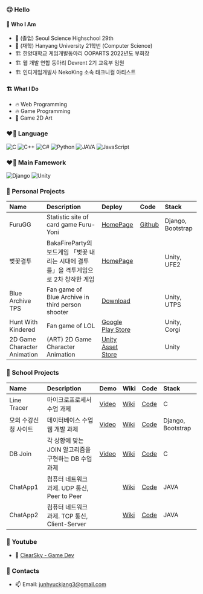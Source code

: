### 🙃 Hello
#### 🍰 Who I Am
- 🏫 (졸업) Seoul Science Highschool 29th
- 🏫 (재학) Hanyang University 21학번 (Computer Science)
- 🏗 한양대학교 게임개발동아리 OOPARTS 2022년도 부회장
- 🏗 웹 개발 연합 동아리 Devrent 2기 교육부 임원
- 🏗 인디게임개발사 NekoKing 소속 태크니컬 아티스트

#### 🏗️ What I Do
- 🔥 Web Programming
- 🔥 Game Programming
- 🦄 Game 2D Art

### ❤️‍🔥  Language
![C](https://img.shields.io/badge/c-00599C?style=for-the-badge&logo=c%2B%2B&logoColor=white)
![C++](https://img.shields.io/badge/c++-00599C?style=for-the-badge&logo=c%2B%2B&logoColor=white)
![C#](https://img.shields.io/badge/c%23-00599C?style=for-the-badge&logo=c%2B%2B&logoColor=white)
![Python](https://img.shields.io/badge/python-3670A0?style=for-the-badge&logo=python&logoColor=white)
![JAVA](https://img.shields.io/badge/java-007396?style=for-the-badge&logo=java&logoColor=white)
![JavaScript](https://img.shields.io/badge/javascript-F7DF1E?style=for-the-badge&logo=javascript&logoColor=black)

### ❤️‍🔥  Main Famework
![Django](https://img.shields.io/badge/django-092E20?style=for-the-badge&logo=django&logoColor=white)
![Unity](https://img.shields.io/badge/unity-%23000000.svg?style=for-the-badge&logo=unity&logoColor=white)

### 🔭 Personal Projects
| Name      | Description   |  Deploy |  Code   |  Stack   |
|:----------|:--------------|:----------------|:----------------|:----------------|
|FuruGG| Statistic site of card game Furu-Yoni | [HomePage](https://furugg.pythonanywhere.com/)|[Github](https://github.com/ClearSky-S/FuruYoniStatistics)| Django, Bootstrap|
|벚꽃결투| BakaFireParty의 보드게임 「벚꽃 내리는 시대에 결투를」을 격투게임으로 2차 창작한 게임 | [HomePage](https://clearsky-s.github.io/SakuraBattle/)|| Unity, UFE2|
|Blue Archive TPS|Fan game of Blue Archive in third person shooter|[Download](https://clearsky-s.github.io/BlueArchiveTPSHompage/)||Unity, UTPS|
|Hunt With Kindered|Fan game of LOL|[Google Play Store](https://play.google.com/store/apps/details?id=com.ClearSky.HuntwithClearSky)||Unity, Corgi|
|2D Game Character Animation|(ART) 2D Game Character Animation |[Unity Asset Store](https://assetstore.unity.com/publishers/45049/)| |Unity|

### 🏫 School Projects

| Name      | Description   |  Demo  | Wiki   |  Code   |  Stack   |
|:----------|:--------------|:----------------|:----------------|:----------------|:----------------|
| Line Tracer | 마이크로프로세서 수업 과제 |[Video](https://www.youtube.com/watch?v=tG2H22r_DA0&list=PLeoOt965xRBgCPeq2Llw-d_8kR3BetaqK&index=1&ab_channel=ClearSky-GameDev)| [Wiki](https://github.com/ClearSky-S/line_tracer/blob/main/Linetracer%20wiki.pdf)|[Code](https://github.com/ClearSky-S/line_tracer)|C|
|모의 수강신청 사이트| 데이터베이스 수업 웹 개발 과제|[Video](https://www.youtube.com/watch?v=gDX0q8jRSWA&list=PLeoOt965xRBgCPeq2Llw-d_8kR3BetaqK&index=2&ab_channel=ClearSky-GameDev)|[Wiki](https://github.com/ClearSky-S/sugang/raw/main/wiki/wiki.pdf)|[Code](https://github.com/ClearSky-S/sugang)|Django, Bootstrap|
|DB Join| 각 상황에 맞는 JOIN 알고리즘을 구현하는 DB 수업 과제|[Video](https://www.youtube.com/watch?v=dKBwS16qb4A&ab_channel=ClearSky-GameDev)|[Wiki](https://github.com/ClearSky-S/DBJoin/tree/main/Wiki)|[Code](https://github.com/ClearSky-S/DBJoin)|C|
|ChatApp1|컴퓨터 네트워크 과제. UDP 통신, Peer to Peer| |[Wiki](https://github.com/ClearSky-S/ChatApp_UDP_P2P_/tree/main/Wiki)|[Code](https://github.com/ClearSky-S/ChatApp_UDP_P2P_)|JAVA|
|ChatApp2|컴퓨터 네트워크 과제. TCP 통신, Client-Server| |[Wiki](https://github.com/ClearSky-S/ChatApp_TCP_ClientServer/tree/main/Wiki)|[Code](https://github.com/ClearSky-S/ChatApp_TCP_ClientServer)|JAVA|

### 🔭 Youtube
- 🦄 [ClearSky - Game Dev](https://www.youtube.com/channel/UCooqunOsKx8LD5xyl7M_2-A)


### 📮 Contacts
- 📫 Email: junhyuckjang3@gmail.com

